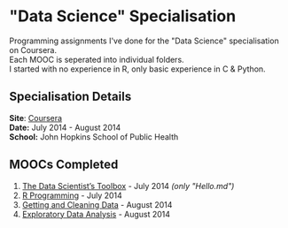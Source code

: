 # "Data Science" Specialisation

Programming assignments I've done for the "Data Science" specialisation on Coursera.  
Each MOOC is seperated into individual folders.  
I started with no experience in R, only basic experience in C & Python.  

## Specialisation Details
__Site__: [Coursera](https://www.coursera.org/specialization/jhudatascience/1?utm_medium=courseDescripTop)  
__Date:__ July 2014 - August 2014  
__School:__ John Hopkins School of Public Health  

## MOOCs Completed
1. [The Data Scientist’s Toolbox](https://www.coursera.org/course/datascitoolbox) - July 2014 _(only "Hello.md")_  
2. [R Programming](https://www.coursera.org/course/rprog) - July 2014  
3. [Getting and Cleaning Data](https://www.coursera.org/course/getdata) - August 2014  
4. [Exploratory Data Analysis](https://www.coursera.org/course/exdata) - August 2014  
